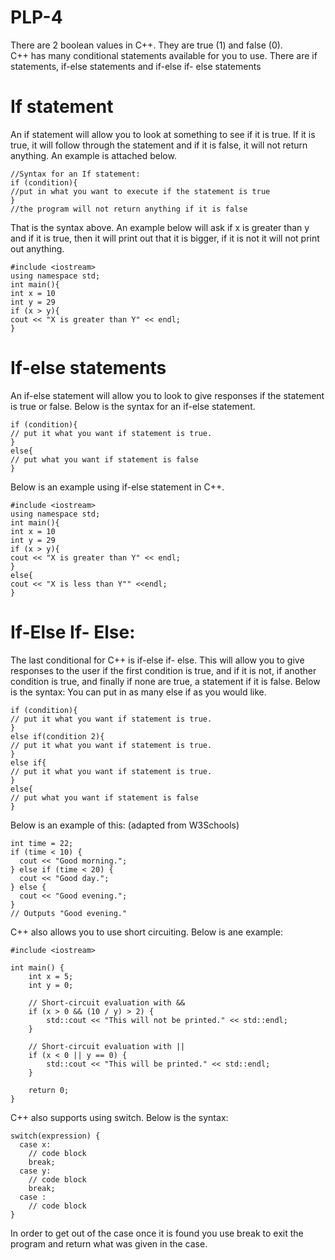 # PLP-4

There are 2 boolean values in C++. They are true (1) and false (0). <br>
C++ has many conditional statements available for you to use. There are if statements, if-else statements and if-else if- else statements <br>
# If statement 
An if statement will allow you to look at something to see if it is true. If it is true, it will follow through the statement and if it is false, it will not return anything. An example is attached below.

```
//Syntax for an If statement:
if (condition){
//put in what you want to execute if the statement is true
}
//the program will not return anything if it is false
```
That is the syntax above. An example below will ask if x is greater than y and if it is true, then it will print out that it is bigger, if it is not it will not print out anything. 

```
#include <iostream>
using namespace std;
int main(){
int x = 10
int y = 29
if (x > y){
cout << "X is greater than Y" << endl;
}
```

# If-else statements
An if-else statement will allow you to look to give responses if the statement is true or false. Below is the syntax for an if-else statement. 

```
if (condition){
// put it what you want if statement is true.
}
else{
// put what you want if statement is false
}
```
Below is an example using if-else statement in C++. 
```
#include <iostream>
using namespace std;
int main(){
int x = 10
int y = 29
if (x > y){
cout << "X is greater than Y" << endl;
}
else{
cout << "X is less than Y"" <<endl;
}
```

# If-Else If- Else:
The last conditional for C++ is if-else if- else. This will allow you to give responses to the user if the first condition is true, and if it is not, if another condition is true, and finally if none are true, a statement if it is false. Below is the syntax:
You can put in as many else if as you would like. 
```
if (condition){
// put it what you want if statement is true.
}
else if(condition 2){
// put it what you want if statement is true.
}
else if{
// put it what you want if statement is true.
}
else{
// put what you want if statement is false
}
```

Below is an example of this: (adapted from W3Schools)
```
int time = 22;
if (time < 10) {
  cout << "Good morning.";
} else if (time < 20) {
  cout << "Good day.";
} else {
  cout << "Good evening.";
}
// Outputs "Good evening."
```
C++ also allows you to use short circuiting. Below is ane example:
```
#include <iostream>

int main() {
    int x = 5;
    int y = 0;

    // Short-circuit evaluation with &&
    if (x > 0 && (10 / y) > 2) {
        std::cout << "This will not be printed." << std::endl;
    }

    // Short-circuit evaluation with ||
    if (x < 0 || y == 0) {
        std::cout << "This will be printed." << std::endl;
    }

    return 0;
}
```
C++ also supports using switch. Below is the syntax: 
```
switch(expression) {
  case x:
    // code block
    break;
  case y:
    // code block
    break;
  case :
    // code block
}
```
In order to get out of the case once it is found you use break to exit the program and return what was given in the case. 
